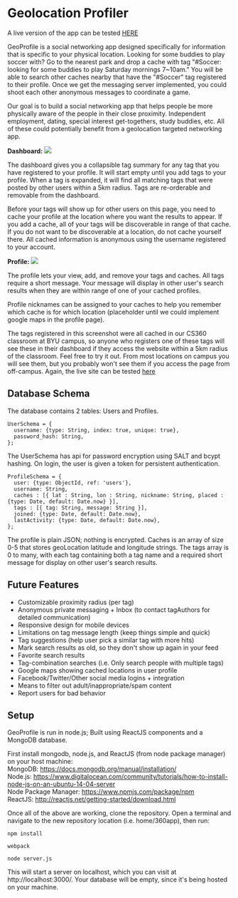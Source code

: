 
# Geolocation Profiler

A live version of the app can be tested <a href="http://52.91.150.159:3000/">HERE</a>

GeoProfile is a social networking app designed specifically for information that is specific to your physical location. Looking for some buddies to play soccer with? Go to the nearest park and drop a cache with tag "#Soccer: looking for some buddies to play Saturday mornings 7~10am." You will be able to search other caches nearby that have the "#Soccer" tag registered to their profile. Once we get the messaging server implemented, you could shoot each other anonymous messages to coordinate a game.

Our goal is to build a social networking app that helps people be more physically aware of the people in their close proximity. Independent employment, dating, special interest get-togethers, study buddies, etc. All of these could potentially benefit from a geolocation targeted networking app. 

<b>Dashboard:</b>
<img src="https://cloud.githubusercontent.com/assets/7663484/11719796/9bb0b4f0-9f19-11e5-8ce9-e80f18aa02c3.png" style="max-width: 800px" />

The dashboard gives you a collapsible tag summary for any tag that you have registered to your profile. It will start empty until you add tags to your profile. When a tag is expanded, it will find all matching tags that were posted by other users within a 5km radius. Tags are re-orderable and removable from the dashboard.

Before your tags will show up for other users on this page, you need to cache your profile at the location where you want the results to appear. If you add a cache, all of your tags will be discoverable in range of that cache. If you do not want to be discoverable at a location, do not cache yourself there. All cached information is anonymous using the username registered to your account.

<b>Profile:</b>
<img src="https://cloud.githubusercontent.com/assets/7663484/11719851/d5dcef22-9f19-11e5-8c5b-a34f91ec23db.png" style="max-width: 800px" />

The profile lets your view, add, and remove your tags and caches. All tags require a short message. Your message will display in other user's search results when they are within range of one of your cached profiles.

Profile nicknames can be assigned to your caches to help you remember which cache is for which location (placeholder until we could implement google maps in the profile page).

The tags registered in this screenshot were all cached in our CS360 classroom at BYU campus, so anyone who registers one of these tags will see these in their dashboard if they access the website within a 5km radius of the classroom. Feel free to try it out. From most locations on campus you will see them, but you probably won't see them if you access the page from off-campus. Again, the live site can be tested <a href="http://52.91.150.159:3000/">here<a>

## Database Schema
The database contains 2 tables: Users and Profiles.
```
UserSchema = {
  username: {type: String, index: true, unique: true},
  password_hash: String,
};
```
The UserSchema has api for password encryption using SALT and bcypt hashing. On login, the user is given a token for persistent authentication.

```
ProfileSchema = {
  user: {type: ObjectId, ref: 'users'},
  username: String,
  caches : [{ lat : String, lon : String, nickname: String, placed : {type: Date, default: Date.now} }],
  tags : [{ tag: String, message: String }],
  joined: {type: Date, default: Date.now},
  lastActivity: {type: Date, default: Date.now},
};
```
The profile is plain JSON; nothing is encrypted. Caches is an array of size 0-5 that stores geoLocation latitude and longitude strings. The tags array is 0 to many, with each tag containing both a tag name and a required short message for display on other user's search results.


## Future Features
<ul>
  <li>Customizable proximity radius (per tag)</li>
  <li>Anonymous private messaging + Inbox (to contact tagAuthors for detailed communication)</li>
  <li>Responsive design for mobile devices</li>
  <li>Limitations on tag message length (keep things simple and quick)</li>
  <li>Tag suggestions (help user pick a similar tag with more hits)</li>
  <li>Mark search results as old, so they don't show up again in your feed</li>
  <li>Favorite search results</li>
  <li>Tag-combination searches (i.e. Only search people with multiple tags)</li>
  <li>Google maps showing cached locations in user profile</li>
  <li>Facebook/Twitter/Other social media logins + integration</li>
  <li>Means to filter out adult/inappropriate/spam content</li>
  <li>Report users for bad behavior</li>
</ul>

## Setup

GeoProfile is run in node.js; Built using ReactJS components and a MongoDB database.

First install mongodb, node.js, and ReactJS (from node package manager) on your host machine:
<br/>MongoDB: https://docs.mongodb.org/manual/installation/
<br/>Node.js: https://www.digitalocean.com/community/tutorials/how-to-install-node-js-on-an-ubuntu-14-04-server
<br/>Node Package Manager: https://www.npmjs.com/package/npm
<br/>ReactJS: http://reactjs.net/getting-started/download.html

Once all of the above are working, clone the repository. Open a terminal and navigate to the new repository location (i.e. home/360app), then run:

```
npm install
```

```
webpack
```
```
node server.js
```

This will start a server on localhost, which you can visit at http://localhost:3000/. Your database will be empty, since it's being hosted on your machine.
